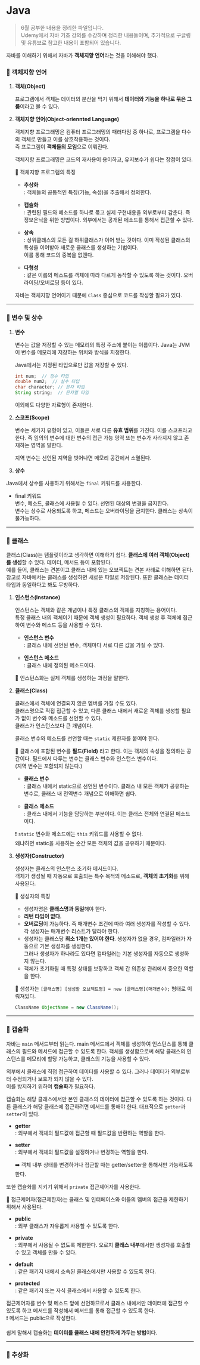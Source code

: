 # Java

> 6월 공부한 내용을 정리한 파일입니다.<br>
> Udemy에서 자바 기초 강의를 수강하며 정리한 내용들이며, 추가적으로 구글링 및 유튜브로 참고한 내용이 포함되어 있습니다.

자바를 이해하기 위해서 자바가 **객체지향 언어**라는 것을 이해해야 했다.

### 🔹 객체지향 언어

1. **객체(Object)**

   프로그램에서 객체는 데이터의 분산을 막기 위해서 **데이터와 기능을 하나로 묶은 그룹**이라고 볼 수 있다.

2. **객체지향 언어(Object-oriennted Language)**

   객체지향 프로그래밍은 컴퓨터 프로그래밍의 패러다임 중 하나로, 프로그램을 다수의 객체로 만들고 이를 상호작용하는 것이다.<br>
   즉 프로그램이 **객체들의 모임**으로 이뤄진다.

   객체지향 프로그래밍은 코드의 재사용이 용이하고, 유지보수가 쉽다는 장점이 있다.

   🔎 객체지향 프로그램의 특징

   - **추상화**<br>
     : 객체들의 공통적인 특징(기능, 속성)을 추출해서 정의한다.

   - **캡슐화**<br>
     : 관련된 필드와 메소드를 하나로 묶고 실제 구현내용을 외부로부터 감춘다. 즉 정보은닉을 위한 방법이다.
     외부에서는 공개된 메소드를 통해서 접근할 수 있다.

   - **상속**<br>
     : 상위클래스의 모든 걸 하위클래스가 이어 받는 것이다. 이미 작성된 클래스의 특성을 이어받아 새로운 클래스를 생성하는 기법이다.<br>
     이를 통해 코드의 중복을 없앤다.

   - **다형성**<br>
     : 같은 이름의 메소드를 객체에 따라 다르게 동작할 수 있도록 하는 것이다. 오버라이딩/오버로딩 등이 있다.

   자바는 객체지향 언어이기 때문에 `Class` 중심으로 코드를 작성할 필요가 있다.

---

### 🔹 변수 및 상수

1. **변수**

    변수는 값을 저장할 수 있는 메모리의 특정 주소에 붙이는 이름이다. Java는 JVM이 변수를 메모리에 저장하는 위치와 방식을 지정한다.

    Java에서는 지정된 타입으로만 값을 저장할 수 있다.

    ```java
    int num;  // 정수 타입
    double num2;  // 실수 타입
    char character; // 문자 타입
    String string;  // 문자열 타입
    ```

    이외에도 다양한 자료형이 존재한다.

2. **스코프(Scope)**

   변수는 세가지 유형이 있고, 이들은 서로 다른 **유효 범위**를 가진다. 이를 스코프라고 한다. 즉 임의의 변수에 대한 변수의 접근 가능 영역 또는 변수가 사라지지 않고 존재하는 영역을 말한다.

   지역 변수는 선언된 지역을 벗어나면 메모리 공간에서 소멸된다.

3. **상수**

Java에서 상수를 사용하기 위해서는 `final` 키워드를 사용한다.

   - final 키워드<br>
    변수, 메소드, 클래스에 사용될 수 있다. 선언된 대상의 변경을 금지한다.<br>
    변수는 상수로 사용되도록 하고, 메소드는 오버라이딩을 금지한다. 클래스는 상속이 불가능하다.

---

### 🔹 클래스

클래스(Class)는 템플릿이라고 생각하면 이해하기 쉽다. **클래스에 여러 객체(Object)를 생성**할 수 있다. 데이터, 메서드 등이 포함된다.<br>
예를 들어, 클래스는 견본이고 클래스 내에 있는 오브젝트는 견본 사례로 이해하면 된다.<br>
참고로 자바에서는 클래스를 생성하면 새로운 파일로 저장된다. 또한 클래스는 데이터 타입과 동일하다고 봐도 무방하다.

1. **인스턴스(Instance)**

   인스턴스는 객체와 같은 개념이나 특정 클래스의 객체를 지칭하는 용어이다.<br>
   특정 클래스 내의 객체이기 때문에 객체 생성이 필요하다. 객체 생성 후 객체에 접근하여 변수와 메소드 등을 사용할 수 있다.

   - **인스턴스 변수**<br>
     : 클래스 내에 선언된 변수, 객체마다 서로 다른 값을 가질 수 있다.

   - **인스턴스 메소드**<br>
     : 클래스 내에 정의된 메소드이다.

   🔎 인스턴스화는 실제 객체를 생성하는 과정을 말한다.

2. **클래스(Class)**

   클래스에서 객체에 연결되지 않은 멤버를 가질 수도 있다.<br>
   클래스명으로 직접 접근할 수 있고, 다른 클래스 내에서 새로운 객체를 생성할 필요가 없이 변수와 메소드를 선언할 수 있다.<br>
   클래스가 인스턴스보다 큰 개념이다.

   클래스 변수와 메소드를 선언할 때는 `static` 제한자를 붙여야 한다.

   🔎 클래스에 포함된 변수를 **필드(Field)** 라고 한다. 이는 객체의 속성을 정의하는 공간이다. 필드에서 다루는 변수는 클래스 변수와 인스턴스 변수이다.<br>
   (지역 변수는 포함되지 않는다.)

   - **클래스 변수**<br>
     : 클래스 내에서 static으로 선언된 변수이다. 클래스 내 모든 객체가 공유하는 변수로, 클래스 내 전역변수 개념으로 이해하면 쉽다.

   - **클래스 메소드**<br>
     : 클래스 내에서 기능을 담당하는 부분이다. 이는 클래스 전체와 연결된 메소드이다.

   ❗ `static` 변수와 메소드에는 `this` 키워드를 사용할 수 없다.<br>
   왜냐하면 static을 사용하는 순간 모든 객체의 값을 공유하기 때문이다.

3. **생성자(Constructor)**

   생성자는 클래스의 인스턴스 초기화 메서드이다.<br>
   객체가 생성될 때 자동으로 호출되는 특수 목적의 메소드로, **객체의 초기화**를 위해 사용된다.

   🔎 생성자의 특징

   - 생성자명은 **클래스명과 동일**해야 한다.
   - **리턴 타입이 없다**.
   - **오버로딩**이 가능하다. 즉 매개변수 조건에 따라 여러 생성자를 작성할 수 있다.<br>
     각 생성자는 매개변수 리스트가 달라야 한다.
   - 생성자는 클래스당 **최소 1개는 있어야 한다**. 생성자가 없을 경우, 컴파일러가 자동으로 기본 생성자를 생성한다.<br>
     그러나 생성자가 하나라도 있다면 컴파일러는 기본 생성자를 자동으로 생성하지 않는다.
   - 객체가 초기화될 때 특정 상태를 보장하고 객체 간 의존성 관리에서 중요한 역할을 한다.

   🔎 생성자는 `[클래스명] [생성할 오브젝트명] = new [클래스명](매개변수);` 형태로 이뤄져있다.

   ```java
   ClassName ObjectName = new ClassName();
   ```

---

### 🔹 캡슐화

자바는 `main` 메서드부터 읽는다. main 메서드에서 객체를 생성하여 인스턴스를 통해 클래스의 필드와 메서드에 접근할 수 있도록 한다.
객체를 생성함으로써 해당 클래스의 인스턴스를 메모리에 할당 가능하고, 클래스의 기능을 사용할 수 있다.

외부에서 클래스에 직접 접근하여 데이터를 사용할 수 있다. 그러나 데이터가 외부로부터 수정되거나 보호가 되지 않을 수 있다.<br>
이를 방지하기 위하여 **캡슐화**가 필요하다.

캡슐화는 해당 클래스에서만 본인 클래스의 데이터에 접근할 수 있도록 하는 것이다. 다른 클래스가 해당 클래스에 접근하려면 메서드를 통해야 한다. 대표적으로 `getter`과 `setter`이 있다.

- **getter**<br>
  : 외부에서 객체의 필드값에 접근할 때 필드값을 반환하는 역할을 한다.
- **setter**<br>
  : 외부에서 객체의 필드값을 설정하거나 변경하는 역할을 한다.

  ➡️ 객체 내부 상태를 변경하거나 접근할 때는 getter/setter을 통해서만 가능하도록 한다.

또한 캡슐화를 지키기 위해서 `private` 접근제어자를 사용한다.

📍 접근제어자(접근제한자)는 클래스 및 인터페이스와 이들의 멤버의 접근을 제한하기 위해서 사용된다.

- **public**<br>
  : 외부 클래스가 자유롭게 사용할 수 있도록 한다.

- **private**<br>
  : 외부에서 사용될 수 없도록 제한한다. 오로지 **클래스 내부**에서만 생성자를 호출할 수 있고 객체를 만들 수 있다.

- **default**<br>
  : 같은 패키지 내에서 소속된 클래스에서만 사용할 수 있도록 한다.

- **protected**<br>
  : 같은 패키지 또는 자식 클래스에서 사용할 수 있도록 한다.

접근제어자를 변수 및 메소드 앞에 선언하므로서 클래스 내에서만 데이터에 접근할 수 있도록 하고 메서드를 작성해서 메서드를 통해 접근할 수 있도록 한다.<br>
❗ 메서드는 public으로 작성한다.

쉽게 말해서 캡슐화는 **데이터를 클래스 내에 안전하게 가두는 방법**이다.

---

### 🔹 추상화
